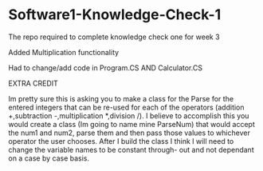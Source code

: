 # Software1-Knowledge-Check-1
The repo required to complete knowledge check one for week 3

Added Multiplication functionality

Had to change/add code in Program.CS AND Calculator.CS

EXTRA CREDIT

Im pretty sure this is asking you to make a class for the Parse for the entered integers that can be re-used for 
each of the operators (addition +,subtraction -,multiplication *,division /). I believe to accomplish this you would 
create a class (Im going to name mine ParseNum) that would accept the num1 and num2, parse them and then pass those values to
whichever operator the user chooses. After I build the class I think I will need to change the variable names to be constant through-
out and not dependant on a case by case basis.




